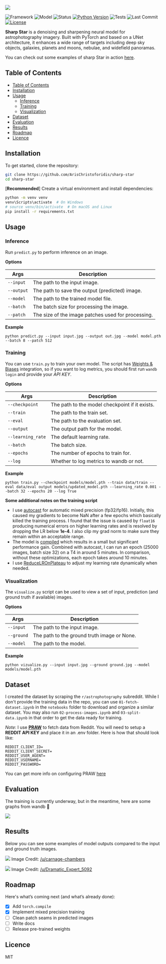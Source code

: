 ![](images/cover.png)

![Framework](https://img.shields.io/badge/framework-PyTorch-red)
![Model](https://img.shields.io/badge/model-UNet-blue)
![Status](https://img.shields.io/badge/status-training-informational)
[![Python Version](https://img.shields.io/badge/Python-%3E=3.10-blue.svg)](https://www.python.org/downloads/)
![Tests](https://github.com/ArisChristoforidis/sharp-star/actions/workflows/tests.yaml/badge.svg?style=social)
![Last Commit](https://img.shields.io/github/last-commit/ArisChristoforidis/sharp-star)
[![License](https://img.shields.io/badge/License-MIT-blue.svg)](LICENSE)

__Sharp Star__ is a denoising and sharpening neural model for astrophotography imagery. Built with PyTorch and based on a UNet architecture, it enhances a wide range of targets including deep sky objects, galaxies, planets and moons, nebulae, and widefield panoramas.

You can check out some examples of sharp Star in action [here](#results).

## Table of Contents

- [Table of Contents](#table-of-contents)
- [Installation](#installation)
- [Usage](#usage)
  - [Inference](#inference)
  - [Training](#training)
  - [Visualization](#visualization)
- [Dataset](#dataset)
- [Evaluation](#evaluation)
- [Results](#results)
- [Roadmap](#roadmap)
- [Licence](#licence)

<a name="installation"></a>
## Installation

To get started, clone the repository:

```bash
git clone https://github.com/ArisChristoforidis/sharp-star
cd sharp-star
```

[__Recommended__] Create a virtual environment and install dependencies:

```bash
python -m venv venv
venv\Scripts\activate  # On Windows
# source venv/bin/activate  # On macOS and Linux
pip install -r requirements.txt
```

## Usage

### Inference

Run `predict.py` to perform inference on an image.

__Options__


| Args | Description                                     |
|--------------|-------------------------------------------------|
| `--input`    | The path to the input image.                       |
| `--output`   | The path to save the output (predicted) image.      |
| `--model`    | The path to the trained model file.                 |
| `--batch`    | The batch size for processing the image.            |
| `--patch`    | The size of the image patches used for processing. |

__Example__

```
python predict.py --input input.jpg --output out.jpg --model model.pth --batch 8 --patch 512
```

### Training

You can use `train.py` to train your own model. The script has [Weights & Biases](wandb.ai) integration, so if you want to log metrics, you should first run `wandb login` and provide your _API KEY_.

__Options__

| Args    | Description                                             |
|------------------|------------------------------------------------|
| `--checkpoint`   | The path to the model checkpoint if it exists. |
| `--train`        | The path to the train set.                     |
| `--eval`         | The path to the evaluation set.                |
| `--output`       | The output path for the model.                 |
| `--learning_rate`| The default learning rate.                     |
| `--batch`        | The batch size.                                |
| `--epochs`       | The number of epochs to train for.             |
| `--log`          | Whether to log metrics to wandb or not.        |

__Example__

```
python train.py --checkpoint models/model.pth --train data/train --eval data/eval output models/updated_model.pth --learning_rate 0.001 --batch 32 --epochs 20 --log True
```

__Some additional notes on the training script__

- I use [autocast](https://docs.pytorch.org/docs/stable/amp.html) for automatic mixed precision (fp32/fp16). Initially, this caused my gradients to become NaN after a few epochs which basically killed the training process. I found that the issue is caused by `float16` producing numerical errors on higher learning rates and is resolved by dropping the LR below __1e-4__. I also clip my grad norm to make sure they remain within an acceptable range.
- The model is [compiled](https://docs.pytorch.org/tutorials/intermediate/torch_compile_tutorial.html) which results in a small but significant performance gain. Combined with autocast, I can run an epoch (25000 images, batch size 32) on a T4 in around 5 minutes. In comparison, without these optimizations, each epoch takes around 10 minutes.
- I use [ReduceLROnPlateau](https://docs.pytorch.org/docs/stable/generated/torch.optim.lr_scheduler.ReduceLROnPlateau.html) to adjust my learning rate dynamically when needed.

### Visualization

The `visualize.py` script can be used to view a set of input, prediction (and ground truth if available) images.

__Options__

| Args    | Description                                           |
|----------------- |----------------------------------------------|
| `--input`        | The path to the input image.                 |
| `--ground`       | The path to the ground truth image or None.  |
| `--model`        | The path to the model.                       |

__Example__

```
python vizualize.py --input input.jpg --ground ground.jpg --model models/model.pth
```


## Dataset

I created the dataset by scraping the `r/astrophotography` subreddit. While I don't provide the training data in the repo, you can use `01-fetch-dataset.ipynb` in the `notebooks` folder to download and organize a similar dataset. You may also run `02-process-images.ipynb` and `03-split-data.ipynb` in that order to get the data ready for training.

_Note_: I use [__PRAW__](https://github.com/praw-dev/praw) to fetch data from Reddit. You will need to setup a __REDDIT API KEY__ and place it in an .env folder. Here is how that should look like:

```
REDDIT_CLIENT_ID=
REDDIT_CLIENT_SECRET=
REDDIT_USER_AGENT=
REDDIT_USERNAME=
REDDIT_PASSWORD=
```

You can get more info on configuring PRAW [here](https://praw.readthedocs.io/en/stable/getting_started/authentication.html)

## Evaluation

The training is currently underway, but in the meantime, here are some graphs from wandb 🙂

![](reports/figures/wandb.png)

## Results

Below you can see some examples of model outputs compared to the input and ground truth images.

![](reports/figures/figure1.png)
Image Credit: [/u/carnage-chambers](https://www.reddit.com/r/astrophotography/comments/1k22wvz/the_merging_antennae_galaxies_in_corvus_ngc/)

![](reports/figures/figure2.png)
Image Credit: [/u/Dramatic_Expert_5092](https://www.reddit.com/r/spaceporn/comments/1k5hvls/the_elephants_trunk_nebula/)

## Roadmap
Here's what’s coming next (and what’s already done):

- [x] Add `torch.compile`
- [x] Implement mixed precision training
- [ ] Clean patch seams in predicted images
- [ ] Write docs
- [ ] Release pre-trained weights

## Licence

MIT
